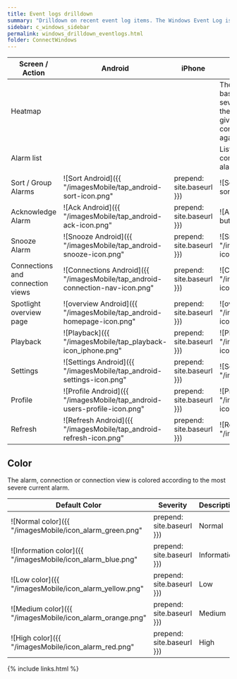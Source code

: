 ```yaml
---
title: Event logs drilldown
summary: "Drilldown on recent event log items. The Windows Event Log is where application or operating system information is written and can be accessed by system administrators."
sidebar: c_windows_sidebar
permalink: windows_drilldown_eventlogs.html
folder: ConnectWindows
---
```



Screen / Action | Android | iPhone | Description
----------------|---------|--------|------------
Heatmap | | | The Heat Map organizes connections based on the comparative number and severity of their alarms. Connections with the most alarms raised against them are given the most surface area. Tap a connection to list all alarms currently raised against that connection.
Alarm list | | | List the alarms currently raised against a connection or connection view. Tap an alarm for more details.  
Sort / Group Alarms | ![Sort Android]({{ "/imagesMobile/tap_android-sort-icon.png" | prepend: site.baseurl }}) | ![Sort iPhone]({{ "/imagesMobile/tap_iOS-sort-group-alarms.png" | prepend: site.baseurl }}) | Sort or group alarms on the Alarm List. Sort by date or severity. Group by server, severity or alarm.
Acknowledge Alarm | ![Ack Android]({{ "/imagesMobile/tap_android-ack-icon.png" | prepend: site.baseurl }}) | ![Ack ios]({{ "/imagesMobile/tap_Ack-button-iOs.png" | prepend: site.baseurl }}) | Acknowledge an instance of an alarm requiring acknowledgment.
Snooze Alarm | ![Snooze Android]({{ "/imagesMobile/tap_android-snooze-icon.png" | prepend: site.baseurl }}) | ![Snooze iPhone]({{ "/imagesMobile/tap_iOS-snooze-icon.png" | prepend: site.baseurl }}) | Temporarily remove the visual alert associated with an alarm.  
Connections and connection views | ![Connections Android]({{ "/imagesMobile/tap_android-connection-nav-icon.png" | prepend: site.baseurl }}) | ![Connections iPhone]({{ "/imagesMobile/tap_iOS-connection-nav-icon.png" | prepend: site.baseurl }}) | Access the views of your enterprise: heatmaps, alarm lists and connection views. Create new Heatmap or Alarm list views.
Spotlight overview page | ![overview Android]({{ "/imagesMobile/tap_android-homepage-icon.png" | prepend: site.baseurl }}) | ![overview iPhone]({{ "/imagesMobile/tap_iOS-homepage-icon.png" | prepend: site.baseurl }}) | Show the Spotlight overview page panels for the connection.
Playback | ![Playback]({{ "/imagesMobile/tap_playback-icon_iphone.png" | prepend: site.baseurl }}) | ![Playback]({{ "/imagesMobile/tap_playback-icon_iphone.png" | prepend: site.baseurl }}) | Reproduce the Spotlight overview page for a date and time from the recent past.
Settings | ![Settings Android]({{ "/imagesMobile/tap_android-settings-icon.png" | prepend: site.baseurl }}) | ![Settings iPhone]({{ "/imagesMobile/tap_iOS_settings_icon.png" | prepend: site.baseurl }}) |  Configure Spotlight Mobile.
Profile | ![Profile Android]({{ "/imagesMobile/tap_android-users-profile-icon.png" | prepend: site.baseurl }}) | ![Profile iPhone]({{ "/imagesMobile/tap_iOS-users-profile-icon.png" | prepend: site.baseurl }}) | Show / change the current user. This is applicable where more than one Spotlight Cloud user has signed in to Spotlight Mobile.
Refresh | ![Refresh Android]({{ "/imagesMobile/tap_android-refresh-icon.png" | prepend: site.baseurl }}) | ![Refresh iPhone]({{ "/imagesMobile/tap_iOS-refresh-icon.png" | prepend: site.baseurl }}) | Refresh the screen. The time and date of the last refresh is on display. From time to time the refresh button may be grayed out (disabled).

## Color

The alarm, connection or connection view is colored according to the most severe current alarm.

Default Color | Severity | Description
--------------|----------|------------
![Normal color]({{ "/imagesMobile/icon_alarm_green.png" | prepend: site.baseurl }})  | Normal | No alarms are raised against this connection.
![Information color]({{ "/imagesMobile/icon_alarm_blue.png" | prepend: site.baseurl }})  | Information | At least one information alarm is raised against this connection. No other alarms are raised.
![Low color]({{ "/imagesMobile/icon_alarm_yellow.png" | prepend: site.baseurl }})  | Low | At least one low severity alarm is raised against this connection. No high or medium severity alarms are raised.
![Medium color]({{ "/imagesMobile/icon_alarm_orange.png" | prepend: site.baseurl }})  | Medium | At least one medium severity alarm is raised against this connection. No high severity alarms are raised.
![High color]({{ "/imagesMobile/icon_alarm_red.png" | prepend: site.baseurl }})  | High | At least one high severity alarm is raised against this connection.

{% include links.html %}

